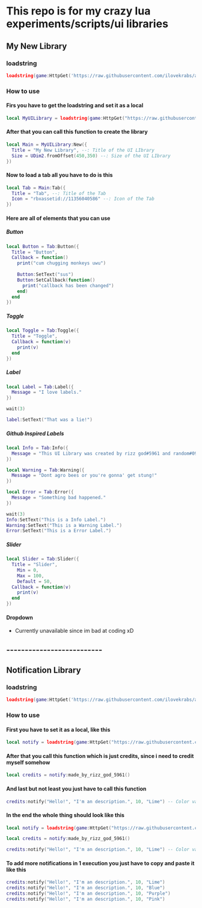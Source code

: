 # This repo is for my crazy lua experiments/scripts/ui libraries
## My New Library

### loadstring
```lua
loadstring(game:HttpGet('https://raw.githubusercontent.com/ilovekrabs/alexegei/ong/mynewlib'))()
```

### How to use

#### Firs you have to get the loadstring and set it as a local
```lua
local MyUILibrary = loadstring(game:HttpGet("https://raw.githubusercontent.com/ilovekrabs/alexegei/ong/mynewlib"))()
```

#### After that you can call this function to create the library
```lua
local Main = MyUILibrary:New({
  Title = "My New Library", --: Title of the UI LIbrary
  Size = UDim2.fromOffset(450,350) --: Size of the UI LIbrary
})
```

#### Now to load a tab all you have to do is this
```lua
local Tab = Main:Tab({
  Title = "Tab", --: Title of the Tab
  Icon = "rbxassetid://11356040586" --: Icon of the Tab
})
```

#### Here are all of elements that you can use

##### Button
```lua
local Button = Tab:Button({
  Title = "Button",
  Callback = function()
    print("cum chugging monkeys uwu")
    
    Button:SetText("sus")
    Button:SetCallback(function()
      print("callback has been changed")
    end)
  end
})
```

##### Toggle
```lua
local Toggle = Tab:Toggle({
  Title = "Toggle",
  Callback = function(v)
    print(v)
  end
})
```

##### Label
```lua
local Label = Tab:Label({
  Message = "I love labels."
})

wait(3)

label:SetText("That was a lie!")
```

##### Github Inspired Labels
```lua
local Info = Tab:Info({
  Message = "This UI Library was created by rizz god#5961 and random#0915."
})

local Warning = Tab:Warning({
  Message = "Dont agro bees or you're gonna' get stung!"
})

local Error = Tab:Error({
  Message = "Something bad happened."
})

wait(3)
Info:SetText("This is a Info Label.")
Warning:SetText("This is a Warning Label.")
Error:SetText("This is a Error Label.")
```

##### Slider
```lua
local Slider = Tab:Slider({
  Title = "Slider",
	Min = 0,
	Max = 100,
	Default = 50,
  Callback = function(v)
    print(v)
  end
})
```

#### Dropdown
- Currently unavailable since im bad at coding xD

## --------------------------

## Notification Library

### loadstring
```lua
loadstring(game:HttpGet('https://raw.githubusercontent.com/ilovekrabs/alexegei/ong/notificationlib.lua'))()
```

### How to use

#### First you have to set it as a local, like this
```lua
local notify = loadstring(game:HttpGet("https://raw.githubusercontent.com/ilovekrabs/alexegei/ong/notificationlib.lua"))()
```

#### After that you call this function which is just credits, since i need to credit myself somehow
```lua
local credits = notify:made_by_rizz_god_5961()
```

#### And last but not least you just have to call this function
```lua
credits:notify("Hello!", "I'm an description.", 10, "Lime") -- Color variations can be Blue, Purple, Pink, Red, Orange, Yellow, Lime, Cyan
```
#### In the end the whole thing should look like this
```lua
local notify = loadstring(game:HttpGet("https://raw.githubusercontent.com/ilovekrabs/alexegei/ong/notificationlib.lua"))()

local credits = notify:made_by_rizz_god_5961()

credits:notify("Hello!", "I'm an description.", 10, "Lime") -- Color variations can be Blue, Purple, Pink, Red, Orange, Yellow, Lime, Cyan
```

#### To add more notifications in 1 execution you just have to copy and paste it like this
```lua
credits:notify("Hello!", "I'm an description.", 10, "Lime")
credits:notify("Hello!", "I'm an description.", 10, "Blue")
credits:notify("Hello!", "I'm an description.", 10, "Purple")
credits:notify("Hello!", "I'm an description.", 10, "Pink")
```
